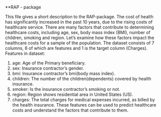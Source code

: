 **RAP - package

This file gives a short description to the RAP-package.
The cost of health has significantly increased in the past 10 years, due to the rising costs of
healthcare service. There are many factors that contribute to determining healthcare costs,
including age, sex, body mass index (BMI), number of children, smoking and region. Let’s
examine how these factors impact the healthcare costs for a sample of the population.
The dataset consists of 7 columns, 6 of which are features and 1 is the target column (Charges).
Features in dataset:
1. age: Age of the Primary beneficiary.
2. sex: Insurance contractor’s gender.
3. bmi: Insurance contractor’s bmi(body mass index).
4. children: The number of the children(dependents) covered by health insurance.
5. smoker: Is the insurance contractor’s smoking or not.
6. region: Region shows residential area in United States (US).
7. charges: The total charges for medical expenses incurred, as billed by the health insurance.
These features can be used to predict healthcare costs and understand the factors that contribute to
them.
